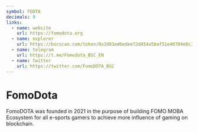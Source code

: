 ```yaml
---
symbol: FDOTA
decimals: 9
links:
  - name: website
    url: https://fomodota.org
  - name: explorer
    url: https://bscscan.com/token/0x2d81ed6edee72d454a5baf51e40704e8c377db2a
  - name: telegram
    url: https://t.me/Fomodota_BSC_EN
  - name: twitter
    url: https://twitter.com/FomoDOTA_BSC
---
```


# FomoDota

FomoDOTA was founded in 2021 in the purpose of building FOMO MOBA Ecosystem for all e-sports gamers to achieve more influence of gaming on blockchain.
